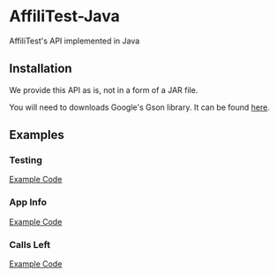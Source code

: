 # AffiliTest-Java
AffiliTest's API implemented in Java


## Installation
We provide this API as is, not in a form of a JAR file.

You will need to downloads Google's Gson library. It can be found [here](https://repo1.maven.org/maven2/com/google/code/gson/gson/2.6.2/).

## Examples


### Testing
[Example Code](src/ExampleTesting.java)

### App Info
[Example Code](src/ExampleAppInfo.java)

### Calls Left
[Example Code](src/ExampleCallsLeft.java)